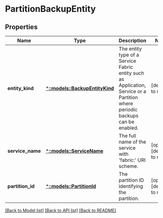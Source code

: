 # PartitionBackupEntity

## Properties
Name | Type | Description | Notes
------------ | ------------- | ------------- | -------------
**entity_kind** | [***::models::BackupEntityKind**](BackupEntityKind.md) | The entity type of a Service Fabric entity such as Application, Service or a Partition where periodic backups can be enabled. | [default to null]
**service_name** | [***::models::ServiceName**](ServiceName.md) | The full name of the service with &#39;fabric:&#39; URI scheme. | [optional] [default to null]
**partition_id** | [***::models::PartitionId**](PartitionId.md) | The partition ID identifying the partition. | [optional] [default to null]

[[Back to Model list]](../README.md#documentation-for-models) [[Back to API list]](../README.md#documentation-for-api-endpoints) [[Back to README]](../README.md)


